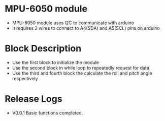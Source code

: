 # MPU-6050 module
* MPU-6050 module uses I2C to communicate with arduino
* It requires 2 wires to connect to A4(SDA) and A5(SCL) pins on arduino

# Block Description
* Use the first block to initialize the module
* Use the second block in while loop to repeatedly request for data
* Use the third and fourth block the calculate the roll and pitch angle respectively

# Release Logs
* V0.0.1  Basic functions completed.
